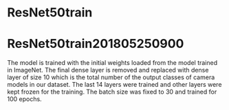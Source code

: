 # ResNet50train
# ResNet50train201805250900
The model is trained with the initial weights loaded from the model trained in ImageNet. The final dense layer is removed and replaced with dense layer of size 10 which is the total number of the output classes of camera models in our dataset. The last 14 layers were trained and other layers were kept frozen for the training. The batch size was fixed to 30 and trained for 100 epochs.
